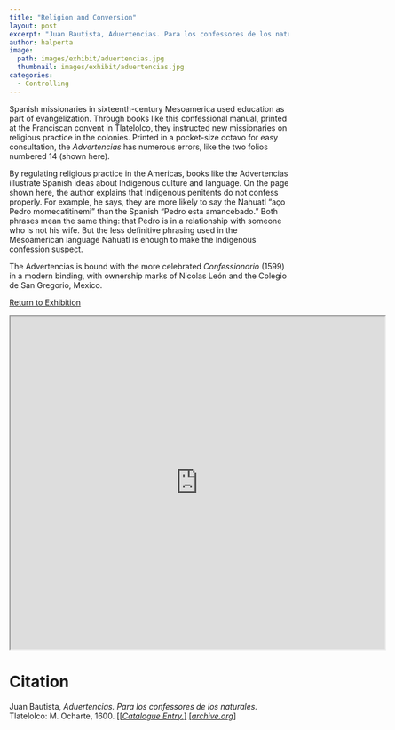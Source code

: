 ```yaml
---
title: "Religion and Conversion"
layout: post
excerpt: "Juan Bautista, Aduertencias. Para los confessores de los naturales. Tlatelolco: M. Ocharte, 1600."
author: halperta
image: 
  path: images/exhibit/aduertencias.jpg
  thumbnail: images/exhibit/aduertencias.jpg
categories:
  - Controlling
---
```


Spanish missionaries in sixteenth-century Mesoamerica used education as part of evangelization. Through books like this confessional manual, printed at the Franciscan convent in Tlatelolco, they instructed new missionaries on religious practice in the colonies. Printed in a pocket-size octavo for easy consultation, the *Advertencias* has numerous errors, like the two folios numbered 14 (shown here).

By regulating religious practice in the Americas, books like the Advertencias illustrate Spanish ideas about Indigenous culture and language. On the page shown here, the author explains that Indigenous penitents do not confess properly. For example, he says, they are more likely to say the Nahuatl “aço Pedro momecatitinemi” than the Spanish “Pedro esta amancebado.” Both phrases mean the same thing: that Pedro is in a relationship with someone who is not his wife. But the less definitive phrasing used in the Mesoamerican language Nahuatl is enough to make the Indigenous confession suspect.

The Advertencias is bound with the more celebrated *Confessionario* (1599) in a modern binding, with ownership marks of Nicolas León and the Colegio de San Gregorio, Mexico.

[Return to Exhibition](/2019-bookhistory/exhibition/)

<!-- https://archive.org/details/aduertenciaspara00juan/page/n61 -->
<iframe src="https://archive.org/details/aduertenciaspara00juan/?ui=embed#mode/2up/page/61" width="675px" height="600px"></iframe>

# Citation

Juan Bautista, *Aduertencias. Para los confessores de los naturales.* Tlatelolco: M. Ocharte, 1600. [[\[*Catalogue Entry.*\]](https://search.library.brown.edu/catalog/b3289740) [\[*archive.org*\]](https://archive.org/details/aduertenciaspara00juan)
